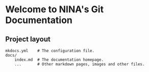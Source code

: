# Welcome to NINA's Git Documentation

## Project layout

    mkdocs.yml    # The configuration file.
    docs/
        index.md  # The documentation homepage.
        ...       # Other markdown pages, images and other files.
